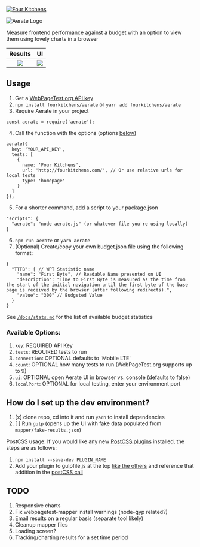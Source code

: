 [![Four Kitchens](https://img.shields.io/badge/4K-Four%20Kitchens-35AA4E.svg)](https://fourkitchens.com/)

![Aerate Logo](https://user-images.githubusercontent.com/18293479/38391908-572356b2-38eb-11e8-9fd5-62daf5d2bad3.png)

Measure frontend performance against a budget with an option to view them using lovely charts in a browser

|                                                  Results                                                  |                                                    UI                                                     |
| :-------------------------------------------------------------------------------------------------------: | :-------------------------------------------------------------------------------------------------------: |
| ![](https://user-images.githubusercontent.com/18293479/38394316-94a27fba-38f3-11e8-96e3-defe9190d536.png) | ![](https://user-images.githubusercontent.com/18293479/38394317-959484e0-38f3-11e8-8738-7f63480d6e7c.png) |

## Usage

1.  Get a [WebPageTest.org API key](https://www.webpagetest.org/getkey.php)
2.  `npm install fourkitchens/aerate` or `yarn add fourkitchens/aerate`
3.  Require Aerate in your project

```
const aerate = require('aerate');
```

4.  Call the function with the options (options [below](https://github.com/fourkitchens/aerate#available-options))

```
aerate({
  key: 'YOUR_API_KEY',
  tests: [
    {
      name: 'Four Kitchens',
      url: 'http://fourkitchens.com/', // Or use relative urls for local tests
      type: 'homepage'
    }
  ]
});
```

5.  For a shorter command, add a script to your package.json

```
"scripts": {
  "aerate": "node aerate.js" (or whatever file you're using locally)
}
```

6.  `npm run aerate` or `yarn aerate`
7.  (Optional) Create/copy your own budget.json file using the following format:

```
{
  "TTFB": { // WPT Statistic name
    "name": "First Byte", // Readable Name presented on UI
    "description": "Time to First Byte is measured as the time from the start of the initial navigation until the first byte of the base page is received by the browser (after following redirects).",
    "value": "300" // Budgeted Value
  }
}
```

See [`/docs/stats.md`](https://github.com/fourkitchens/aerate/blob/master/docs/stats.md) for the list of available budget statistics

### Available Options:

1.  `key`: REQUIRED API Key
2.  `tests`: REQUIRED tests to run
3.  `connection`: OPTIONAL defaults to 'Mobile LTE'
4.  `count`: OPTIONAL how many tests to run (WebPageTest.org supports up to 9)
5.  `ui`: OPTIONAL open Aerate UI in browser vs. console (defaults to false)
6.  `localPort`: OPTIONAL for local testing, enter your environment port

## How do I set up the dev environment?

1.  [x] clone repo, cd into it and run `yarn` to install dependencies
1.  [ ] Run `gulp` (opens up the UI with fake data populated from `mapper/fake-results.json`)

PostCSS usage:
If you would like any new [PostCSS plugins](https://github.com/postcss/postcss/blob/master/docs/plugins.md) installed, the steps are as follows:

1.  `npm install --save-dev PLUGIN_NAME`
1.  Add your plugin to gulpfile.js at the top [like the others](https://github.com/fourkitchens/aerate/blob/0be17524b601d649c038bd113ca756ada4bb19ca/gulpfile.js#L10) and reference that addition in the [postCSS call
    ](https://github.com/fourkitchens/aerate/blob/0be17524b601d649c038bd113ca756ada4bb19ca/gulpfile.js#L27)

## TODO

1.  Responsive charts
1.  Fix webpagetest-mapper install warnings (node-gyp related?)
1.  Email results on a regular basis (separate tool likely)
1.  Cleanup mapper files
1.  Loading screen?
1.  Tracking/charting results for a set time period
